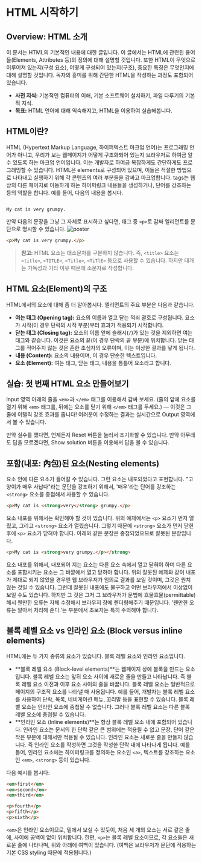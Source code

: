 # HTML 시작하기

## Overview: HTML 소개

이 문서는 HTML의 기본적인 내용에 대한 글입니다. 이 글에서는 HTML에 관련된 용어들(Elements, Attributes 등)의 정의에 대해 설명할 것입니다. 또한 HTML이 무엇으로 이루어져 있는지(구성 요소), 어떻게 구성되어 있는지(구조), 중요한 특징은 무엇인지에 대해 설명할 것입니다. 독자의 흥미를 위해 간단한 HTML을 작성하는 과정도 포함되어 있습니다.

- **사전 지식:** 기본적인 컴퓨터의 이해, 기본 소프트웨어 설치하기, 파일 다루기의 기본적 지식.
- **목표:** HTML 언어에 대해 익숙해지고, HTML을 이용하여 실습해봅니다.

## HTML이란?

HTML (Hypertext Markup Language, 하이퍼텍스트 마크업 언어)는 프로그래밍 언어가 아니고, 우리가 보는 웹페이지가 어떻게 구조화되어 있는지 브라우저로 하여금 알 수 있도록 하는 마크업 언어입니다. 이는 개발자로 하여금 복잡하게도 간단하게도 프로그래밍할 수 있습니다. HTML은 elements로 구성되어 있으며, 이들은 적절한 방법으로 나타내고 실행하기 위해 각 콘텐츠의 여러 부분들을 감싸고 마크업합니다. tags는 웹 상의 다른 페이지로 이동하게 하는 하이퍼링크 내용들을 생성하거나, 단어를 강조하는 등의 역할을 합니다. 예를 들어, 다음의 내용을 봅시다.

```

My cat is very grumpy.

```

만약 다음의 문장을 그냥 그 자체로 표시하고 싶다면, 태그 중 `<p>`로 감싸 엘리먼트를 문단으로 명시할 수 있습니다.
![poster]()

```html
<p>My cat is very grumpy.</p>
```

> **참고:** HTML 요소는 대소문자를 구분하지 않습니다. 즉, `<title>` 요소는 `<title>`, `<TITLE>`, `<Title>`, `<TiTlE>` 등으로 사용할 수 있습니다. 하지만 대개는 가독성과 기타 이유 때문에 소문자로 작성합니다.

## HTML 요소(Element)의 구조

HTML에서의 요소에 대해 좀 더 알아봅시다. 엘리먼트의 주요 부분은 다음과 같습니다.

- **여는 태그 (Opening tag):** 요소의 이름과 열고 닫는 꺽쇠 괄호로 구성됩니다. 요소가 시작(이 경우 단락의 시작 부분)부터 효과가 적용되기 시작합니다.
- **닫는 태그 (Closing tag):** 요소의 이름 앞에 슬래시(`/`)가 있는 것을 제외하면 여는 태그와 같습니다. 이것은 요소의 끝(이 경우 단락의 끝 부분)에 위치합니다. 닫는 태그를 적어주지 않는 것은 흔한 초심자의 오류이며, 이는 이상한 결과를 낳게 됩니다.
- **내용 (Content):** 요소의 내용이며, 이 경우 단순한 텍스트입니다.
- **요소 (Element):** 여는 태그, 닫는 태그, 내용을 통틀어 요소라고 합니다.

## 실습: 첫 번째 HTML 요소 만들어보기

Input 영역 아래의 줄을 `<em>`과 `</em>` 태그를 이용해서 감싸 보세요. (줄의 앞에 요소를 열기 위해 `<em>` 태그를, 뒤에는 요소를 닫기 위해 `</em>` 태그를 두세요.) — 이것은 그 줄에 이탤릭 강조 효과를 줍니다! 여러분이 수정하는 결과는 실시간으로 Output 영역에서 볼 수 있습니다.

만약 실수를 했다면, 언제든지 Reset 버튼을 눌러서 초기화할 수 있습니다. 만약 아무래도 답을 모르겠다면, Show solution 버튼을 이용해서 답을 볼 수 있습니다.

## 포함(내포: 內包)된 요소(Nesting elements)

요소 안에 다른 요소가 들어갈 수 있습니다. 그런 요소는 내포되었다고 표현합니다. "고양이가 매우 사납다"라는 문단을 강조하기 위해서, '매우'라는 단어를 강조하는 `<strong>` 요소를 중첩해서 사용할 수 있습니다.

```html
<p>My cat is <strong>very</strong> grumpy.</p>
```

요소 내포를 위해서는 확인해야 할 것이 있습니다. 위의 예제에서는 `<p>` 요소가 먼저 열렸고, 그리고 `<strong>` 요소가 열렸습니다. 그렇기 때문에 `<strong>` 요소가 먼저 닫힌 후에 `<p>` 요소가 닫혀야 합니다. 아래와 같은 문장은 중첩되었으므로 잘못된 문장입니다.

```html
<p>My cat is <strong>very grumpy.</p></strong>
```

요소 내포를 위해서, 내포되어 지는 요소는 다른 요소 속에서 열고 닫혀야 하며 다른 요소를 포함시키는 요소는 그 바깥에서 열고 닫혀야 합니다. 위의 잘못된 예제와 같이 내포가 제대로 되지 않았을 경우엔 웹 브라우저가 임의로 결과를 보일 것이며, 그것은 원치 않는 것일 수 있습니다. 그런데 잘못된 내포에도 불구하고 어떤 브라우저에서 이상없이 보일 수도 있습니다. 하지만 그 것은 그저 그 브라우저가 문법에 흐물흐물(permittable)해서 웬만한 오류는 자체 수정해서 브라우저 창에 렌더링해주기 때문입니다. '웬만한 오류는 알아서 처리해 준다.'는 부분에서 초보자는 특히 주의해야 합니다.

## 블록 레벨 요소 vs 인라인 요소 (Block versus inline elements)

HTML에는 두 가지 종류의 요소가 있습니다. 블록 레벨 요소와 인라인 요소입니다.

- **블록 레벨 요소 (Block-level elements)**는 웹페이지 상에 블록을 만드는 요소입니다. 블록 레벨 요소는 앞뒤 요소 사이에 새로운 줄을 만들고 나타납니다. 즉 블록 레벨 요소 이전과 이후 요소 사이의 줄을 바꿉니다. 블록 레벨 요소는 일반적으로 페이지의 구조적 요소를 나타낼 때 사용됩니다. 예를 들어, 개발자는 블록 레벨 요소를 사용하여 단락, 목록, 네비게이션 메뉴, 꼬리말 등을 표현할 수 있습니다. 블록 레벨 요소는 인라인 요소에 중첩될 수 없습니다. 그러나 블록 레벨 요소는 다른 블록 레벨 요소에 중첩될 수 있습니다.
- **인라인 요소 (Inline elements)**는 항상 블록 레벨 요소 내에 포함되어 있습니다. 인라인 요소는 문서의 한 단락 같은 큰 범위에는 적용될 수 없고 문장, 단어 같은 작은 부분에 대해서만 적용될 수 있습니다. 인라인 요소는 새로운 줄을 만들지 않습니다. 즉 인라인 요소를 작성하면 그것을 작성한 단락 내에 나타나게 됩니다. 예를 들어, 인라인 요소에는 하이퍼링크를 정의하는 요소인 `<a>`, 텍스트를 강조하는 요소인 `<em>`, `<strong>` 등이 있습니다.

다음 예시를 봅시다:

```html
<em>first</em>
<em>second</em>
<em>third</em>

<p>fourth</p>
<p>fifth</p>
<p>sixth</p>
```

`<em>`은 인라인 요소이므로, 밑에서 보실 수 있듯이, 처음 세 개의 요소는 서로 같은 줄에, 사이에 공백이 없이 위치합니다. 한편, `<p>`는 블록 레벨 요소이므로, 각 요소들은 새로운 줄에 나타나며, 위와 아래에 여백이 있습니다. (여백은 브라우저가 문단에 적용하는 기본 CSS styling 때문에 적용됩니다.)
